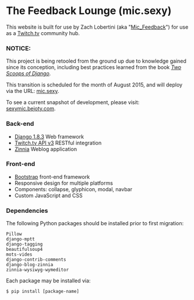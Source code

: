 # The Feedback Lounge (mic.sexy)

This website is built for use by Zach Lobertini (aka "[Mic_Feedback](http://www.twitch.tv/mic_feedback)") for use as a [Twitch.tv](http://www.twitch.tv/) community hub.

### NOTICE:

This project is being retooled from the ground up due to knowledge gained since its conception, including best practices learned from the book [*Two Scoops of Django*](http://twoscoopspress.org/).

This transition is scheduled for the month of August 2015, and will deploy via the URL: [mic.sexy](http://mic.sexy).

To see a current snapshot of development, please visit: [sexymic.bejoty.com](http://sexymic.bejoty.com).

### Back-end

* [Django 1.8.3](https://www.djangoproject.com/) Web framework
* [Twitch.tv API v3](https://github.com/justintv/Twitch-API) RESTful integration
* [Zinnia](http://django-blog-zinnia.com/) Weblog application

### Front-end

* [Bootstrap](http://getbootstrap.com/) front-end framework
* Responsive design for multiple platforms
* Components: collapse, glyphicon, modal, navbar
* Custom JavaScript and CSS

### Dependencies

The following Python packages should be installed prior to first migration:

```
Pillow
django-mptt
django-tagging
beautifulsoup4
mots-vides
django-contrib-comments
django-blog-zinnia
zinnia-wysiwyg-wymeditor
```

Each package may be installed via:

```
$ pip install [package-name]
```
